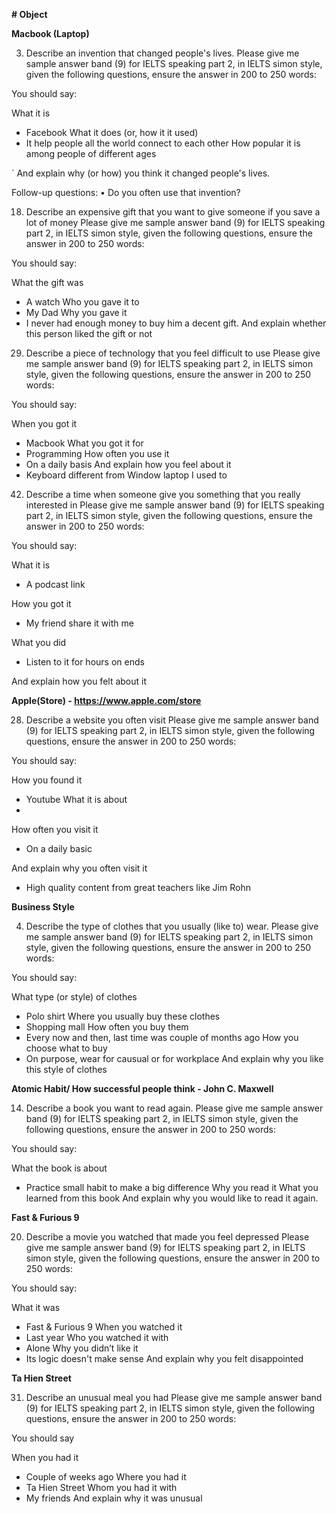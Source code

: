 **# Object**

**Macbook (Laptop)**

3. Describe an invention that changed people's lives.
Please give me sample answer band (9) for IELTS speaking part 2, in IELTS simon style, given the following questions, ensure the answer in 200 to 250 words:

You should say:

 What it is
 - Facebook
 What it does (or, how it it used)
 - It help people all the world connect to each other
 How popular it is among people of different ages
 
 ` And explain why (or how) you think it changed people's lives.

Follow-up questions:
• Do you often use that invention?


18. Describe an expensive gift that you want to give someone if you save a lot of money
Please give me sample answer band (9) for IELTS speaking part 2, in IELTS simon style, given the following questions, ensure the answer in 200 to 250 words:

You should say:

What the gift was
- A watch
Who you gave it to
- My Dad
Why you gave it
- I never had enough money to buy him a decent gift.
And explain whether this person liked the gift or not


29. Describe a piece of technology that you feel difficult to use
Please give me sample answer band (9) for IELTS speaking part 2, in IELTS simon style, given the following questions, ensure the answer in 200 to 250 words:

You should say:

When you got it
- Macbook
What you got it for
- Programming
How often you use it
- On a daily basis
And explain how you feel about it
- Keyboard different from Window laptop I used to

42. Describe a time when someone give you something that you really interested in
Please give me sample answer band (9) for IELTS speaking part 2, in IELTS simon style, given the following questions, ensure the answer in 200 to 250 words:

You should say:

What it is
- A podcast link

How you got it
- My friend share it with me

What you did
- Listen to it for hours on ends

And explain how you felt about it

**Apple(Store) - https://www.apple.com/store**

28. Describe a website you often visit
Please give me sample answer band (9) for IELTS speaking part 2, in IELTS simon style, given the following questions, ensure the answer in 200 to 250 words:

You should say:

How you found it
- Youtube
What it is about
- 
How often you visit it
- On a daily basic

And explain why you often visit it
- High quality content from great teachers like Jim Rohn

**Business Style**

4. Describe the type of clothes that you usually (like to) wear.
Please give me sample answer band (9) for IELTS speaking part 2, in IELTS simon style, given the following questions, ensure the answer in 200 to 250 words:

You should say:

 What type (or style) of clothes
 - Polo shirt
 Where you usually buy these clothes
 - Shopping mall
 How often you buy them
 - Every now and then, last time was couple of months ago
 How you choose what to buy
 - On purpose, wear for causual or for workplace
 And explain why you like this style of clothes


**Atomic Habit/ How successful people think - John C. Maxwell**

14. Describe a book you want to read again.
Please give me sample answer band (9) for IELTS speaking part 2, in IELTS simon style, given the following questions, ensure the answer in 200 to 250 words:

You should say:

 What the book is about
 - Practice small habit to make a big difference
 Why you read it
 What you learned from this book
 And explain why you would like to read it again.

**Fast & Furious 9**

20. Describe a movie you watched that made you feel depressed
Please give me sample answer band (9) for IELTS speaking part 2, in IELTS simon style, given the following questions, ensure the answer in 200 to 250 words:

You should say:

What it was
- Fast & Furious 9
When you watched it
- Last year
Who you watched it with
- Alone
Why you didn’t like it
- Its logic doesn't make sense
And explain why you felt disappointed

**Ta Hien Street**

31. Describe an unusual meal you had
Please give me sample answer band (9) for IELTS speaking part 2, in IELTS simon style, given the following questions, ensure the answer in 200 to 250 words:

You should say

When you had it
- Couple of weeks ago
Where you had it
- Ta Hien Street
Whom you had it with
- My friends
And explain why it was unusual